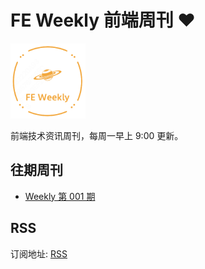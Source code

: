 # FE Weekly 前端周刊 ❤️

<img src="https://raw.githubusercontent.com/campcc/weekly/main/logo/logo.png" width="120" height="120" />

前端技术资讯周刊，每周一早上 9:00 更新。

## 往期周刊

- [Weekly 第 001 期](https://campcc.github.io/weekly/docs/issue-001)

## RSS

订阅地址: [RSS](https://campcc.github.io/weekly/public/rss.xml)
